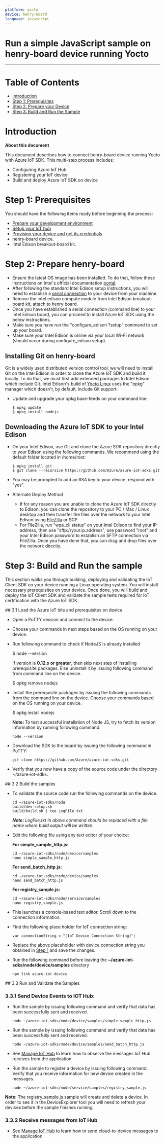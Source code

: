 ```yaml
---
platform: yocto
device: henry-board
language: javascript
---
```


Run a simple JavaScript sample on henry-board device running Yocto
===
---

# Table of Contents

-   [Introduction](#Introduction)
-   [Step 1: Prerequisites](#Prerequisites)
-   [Step 2: Prepare your Device](#PrepareDevice)
-   [Step 3: Build and Run the Sample](#Build)

<a name="Introduction"></a>
# Introduction

**About this document**

This document describes how to connect henry-board device running Yocto with Azure IoT SDK. This multi-step process includes:
-   Configuring Azure IoT Hub
-   Registering your IoT device
-   Build and deploy Azure IoT SDK on device

<a name="Prerequisites"></a>
# Step 1: Prerequisites

You should have the following items ready before beginning the process:

-   [Prepare your development environment][setup-devbox-linux]
-   [Setup your IoT hub][lnk-setup-iot-hub]
-   [Provision your device and get its credentials][lnk-manage-iot-hub]
-   henry-board device.
-   Intel Edison breakout-board kit.

<a name="PrepareDevice"></a>
# Step 2: Prepare henry-board

-   Ensure the latest OS image has been installed. To do that, follow these instructions on Intel's official documentation [portal][IntelEdisonGettingStarted].
-   After following the standard Intel Edison setup instructions, you will need to establish a [serial connection][IntelEdisonSerialConnection] to your device from your machine.
-   Remove the intel edison compute module from Intel Edison breakout-board kit, attach to henry board.
-   Once you have established a serial connection (command line) to your Intel Edison board, you can proceed to install Azure IoT SDK using the below instructions.
-   Make sure you have run the "configure_edison ?setup" command to set up your board.
-   Make sure your Intel Edison is online via your local Wi-Fi network (should occur during configure_edison setup).

## Installing Git on henry-board

Git is a widely used distributed version control tool, we will need to install Git on the Intel Edison in order to clone the Azure IoT SDK and build it locally. To do that, we must first add extended packages to Intel Edison which include Git. Intel Edison's build of [Yocto Linux][yocto] uses the "opkg" manager which doesn't, by default, include Git support.

-   Update and upgrade your opkg base-feeds on your command line:

    ```
    $ opkg update
    $ opkg install nodejs
    ```

## Downloading the Azure IoT SDK to your Intel Edison

-   On your Intel Edison, use Git and clone the Azure SDK repository directly to your Edison using the following commands. We recommend using the default folder located in /home/root:

    ```
    $ opkg install git
    $ git clone --recursive https://github.com/Azure/azure-iot-sdks.git
    ```

-   You may be prompted to add an RSA key to your device, respond with "yes".

-   Alternate Deploy Method

    -   If for any reason you are unable to clone the Azure IoT SDK directly to Edison, you can clone the repository to your PC / Mac / Linux desktop and then transfer the files over the network to your Intel  Edison using [FileZilla][filezilla] or SCP.
    -   For FileZilla, run "wpa_cli status" on your Intel Edison to find your IP address, then use "sftp://your.ip.address", use password "root" and your Intel Edison password to establish an SFTP connection via FileZilla. Once you have done that, you can drag and drop files over the network directly.


<a name="Build"></a>
# Step 3: Build and Run the sample

This section walks you through building, deploying and validating the IoT Client SDK on your device running a Linux operating system. You will install necessary prerequisites on your device.  Once done,  you will build and deploy the IoT Client SDK and validate the sample tests required for IoT certification with the Azure IoT SDK.

<a name="Load"/>
## 3.1 Load the Azure IoT bits and prerequisites on device

-   Open a PuTTY session and connect to the device.

-   Choose your commands in next steps based on the OS running on your device.

-   Run following command to check if NodeJS is already installed

       $ node --version

    If version is **0.12.x or greater**, then skip next step of installing prerequisite packages. Else uninstall it by issuing following command from command line on the device.

       $ opkg remove nodejs

-   Install the prerequisite packages by issuing the following commands from the command line on the device. Choose your commands based on the OS running on your device.

       $ opkg install nodejs
     
    **Note:** To test successful installation of Node JS, try to fetch its version information by running following command:

        node --version

-   Download the SDK to the board by issuing the following command in
    PuTTY:

        git clone https://github.com/Azure/azure-iot-sdks.git

-   Verify that you now have a copy of the source code under the directory ~/azure-iot-sdks.


<a name="BuildSamples"/>
## 3.2 Build the samples

-   To validate the source code run the following commands on the device.

        cd ~/azure-iot-sdks/node
        build/dev-setup.sh
        build/build.sh | tee LogFile.txt

    ***Note:*** *LogFile.txt in above command should be replaced with a file name where build output will be written.*

-   Edit the following file using any text editor of your choice:

    **For simple_sample_http.js:**

        cd ~/azure-iot-sdks/node/device/samples
        nano simple_sample_http.js

    **For send_batch_http.js:**

        cd ~/azure-iot-sdks/node/device/samples
        nano send_batch_http.js
        
    **For registry_sample.js:**

        cd ~/azure-iot-sdks/node/service/samples
        nano registry_sample.js

-   This launches a console-based text editor. Scroll down to the
    connection information.

-   Find the following place holder for IoT connection string:

        var connectionString = "[IoT Device Connection String]";

-   Replace the above placeholder with device connection string you obtained in [Step 1](#Step-1:-Prerequisites) and save the changes.

-   Run the following command before leaving the **~/azure-iot-sdks/node/device/samples** directory

        npm link azure-iot-device


<a name="Run"/>
## 3.3 Run and Validate the Samples

### 3.3.1 Send Device Events to IOT Hub:

-   Run the sample by issuing following command and verify that data has been successfully sent and received.

        node ~/azure-iot-sdks/node/device/samples/simple_sample_http.js

-   Run the sample by issuing following command and verify that data has been successfully sent and received.

        node ~/azure-iot-sdks/node/device/samples/send_batch_http.js

-   See [Manage IoT Hub][lnk-manage-iot-hub] to learn how to observe the messages IoT Hub receives from the application.

-   Run the sample to register a device by issuing following command. Verify that you receive information for new device created in the messages.

        node ~/azure-iot-sdks/node/service/samples/registry_sample.js

**Note:** The registry_sample.js sample will create and delete a device. In order to see it in the DeviceExplorer tool you will need to refresh your devices before the sample finishes running.

### 3.3.2 Receive messages from IoT Hub

-   See [Manage IoT Hub][lnk-manage-iot-hub] to learn how to send cloud-to-device messages to the application.


[setup-devbox-linux]: https://github.com/Azure/azure-iot-sdks/blob/master/doc/get_started/node-devbox-setup.md
[lnk-setup-iot-hub]: ../../setup_iothub.md
[lnk-manage-iot-hub]: ../../manage_iot_hub.md
[IntelEdisonGettingStarted]: https://software.intel.com/iot/library/edison-getting-started
[IntelEdisonSerialConnection]: https://software.intel.com/setting-up-serial-terminal-intel-edison-board
[yocto]: http://www.yoctoproject.org/docs/latest/adt-manual/adt-manual.html
[filezilla]: https://filezilla-project.org
